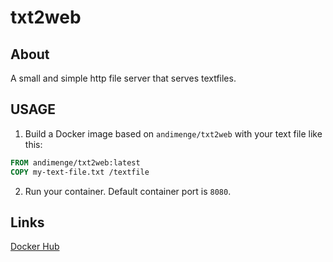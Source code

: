 # txt2web

## About

A small and simple http file server that serves textfiles.

## USAGE

1. Build a Docker image based on `andimenge/txt2web` with your text file like this:

``` Dockerfile
FROM andimenge/txt2web:latest
COPY my-text-file.txt /textfile
```

2. Run your container. Default container port is `8080`.

## Links

[Docker Hub](https://cloud.docker.com/repository/docker/andimenge/txt2web)